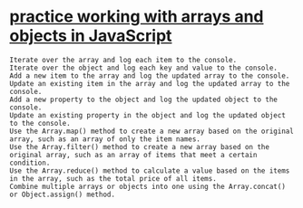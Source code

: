 # <u>**practice working with arrays and objects in JavaScript**</u>

    Iterate over the array and log each item to the console.
    Iterate over the object and log each key and value to the console.
    Add a new item to the array and log the updated array to the console.
    Update an existing item in the array and log the updated array to the console.
    Add a new property to the object and log the updated object to the console.
    Update an existing property in the object and log the updated object to the console.
    Use the Array.map() method to create a new array based on the original array, such as an array of only the item names.
    Use the Array.filter() method to create a new array based on the original array, such as an array of items that meet a certain condition.
    Use the Array.reduce() method to calculate a value based on the items in the array, such as the total price of all items.
    Combine multiple arrays or objects into one using the Array.concat() or Object.assign() method.

